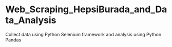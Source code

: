 # Web_Scraping_HepsiBurada_and_Data_Analysis
Collect data using Python Selenium framework and analysis using Python Pandas 
